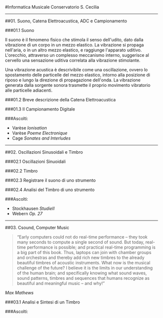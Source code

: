 #Informatica Musicale Conservatorio S. Cecilia

----

##01. Suono, Catena Elettroacustica, ADC e Campionamento

###01.1 Suono

Il suono è il fenomeno fisico che stimola il senso dell'udito, dato dalla vibrazione di un corpo in un mezzo elastico. La vibrazione si propaga nell'aria, o in un altro mezzo elastico, e raggiunge l'apparato uditivo. L'orecchio, attraverso un complesso meccanismo interno, suggerisce al cervello una sensazione uditiva correlata alla vibrazione stimolante.

Una vibrazione acustica è descrivibile come una oscillazione, ovvero lo spostamento delle particelle del mezzo elastico, intorno alla posizione di riposo e lungo la direzione di propagazione dell'onda. La vibrazione generata dalla sorgente sonora trasmette il proprio movimento vibratorio alle particelle adiacenti.

<!-- Le particelle a loro volta, iniziando ad oscillare, trasmettono il movimento alle altre particelle vicine e queste a loro volta ad altre ancora, provocando una variazione locale della pressione; in questo modo, un semplice movimento vibratorio si propaga meccanicamente originando un'onda sonora (o onda acustica), che è pertanto onda longitudinale. Si ha un'onda longitudinale quando le particelle del mezzo in cui si propaga l'onda, oscillano lungo la direzione di propagazione. Le onde meccaniche longitudinali sono anche denominate onde di pressione. Il suono è un'onda che gode delle seguenti proprietà: riflessione, rifrazione e diffrazione, ma non della polarizzazione (a differenza della luce che è un'onda elettromagnetica, ovvero un'onda ha come la frequenza -->

###01.2 Breve descrizione della Catena Elettroacustica

###01.3 Il Campionamento Digitale

###Ascolti:

 - Varèse *Ionisation*
 - Varèse *Poeme Electronique*
 - Cage *Sonates and Interludes*
 
----

##02. Oscillazioni Sinusoidali e Timbro

###02.1 Oscillazioni Sinuoidali

###02.2 Timbro

###02.3 Registrare il suono di uno strumento

###02.4 Analisi del Timbro di uno strumento

###Ascolti:

 - Stockhausen *StudieII*
 - Webern *Op. 27*

---- 

##03. Csound, Computer Music

> “Early computers could not do real-time performance – they took many seconds to compute a single second of sound. But today, real-time performance is possible; and practical real-time programming is a big part of this book. Thus, laptops can join with chamber groups and orchestras and thereby add rich new timbres to the already beautiful timbres of acoustic instruments.
What now is the musical challenge of the future? I believe it is the limits in our understanding of the human brain; and specifically knowing what sound waves, sound patterns, timbres and sequences that humans recognize as beautiful and meaningful music – and why!”

*Max Mathews*



###03.1 Analisi e Sintesi di un Timbro

###Ascolti:
